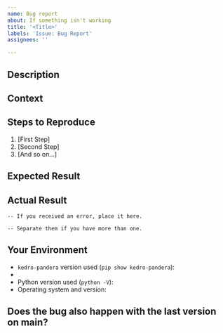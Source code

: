 ```yaml
---
name: Bug report
about: If something isn't working
title: '<Title>'
labels: 'Issue: Bug Report'
assignees: ''

---
```


## Description
<!-- Short description of the problem here. -->

## Context
<!-- How has this bug affected you? What were you trying to accomplish? -->

## Steps to Reproduce
<!-- Please provide a detailed description. A Minimal Reproducible Example would really help to solve your issue faster (see this [Stack Overflow thread](https://stackoverflow.com/help/minimal-reproducible-example) to see how to create a good "reprex"). A link to a github repo is even better. -->

1. [First Step]
2. [Second Step]
3. [And so on...]

## Expected Result
<!-- Tell us what should happen. -->

## Actual Result
<!-- Tell us what happens instead. -->

```
-- If you received an error, place it here.
```

```
-- Separate them if you have more than one.
```

## Your Environment
<!-- Include as many relevant details about the environment in which you experienced the bug: -->
* `kedro-pandera` version used (`pip show kedro-pandera`):
* 
* Python version used (`python -V`):
* Operating system and version:

## Does the bug also happen with the last version on main?
<!--The plugin is still in early development and known bugs are fixed as soon as we can. If you are lucky, your bug is already fixed on the `main` branch which is the most up to date. This branch contains our more recent development unpublished on PyPI yet. 

In your environment, please try:

```bash
pip install --upgrade git+https://github.com/Galileo-Galilei/kedro-pandera
```

And check if you can to reproduce the error. If you can't, just wait for the next release or use the main branch at your own risk! -->
